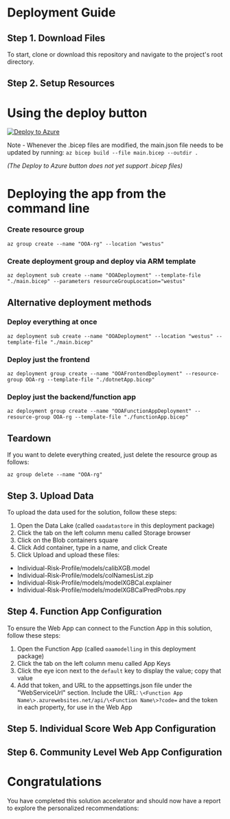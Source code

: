 # Deployment Guide

## Step 1. Download Files
To start, clone or download this repository and navigate to the project's root directory.

## Step 2. Setup Resources

# Using the deploy button
[![Deploy to Azure](https://aka.ms/deploytoazurebutton)](https://portal.azure.com/#create/Microsoft.Template/uri/https%3A%2F%2Fraw.githubusercontent.com%2Fnsmaassel%2FOverdose-Prevention-Solution-Accelerator%2Fmain%2Fmain.json)

Note - Whenever the .bicep files are modified, the main.json file needs to be updated by running: 
`az bicep build --file main.bicep --outdir .`

*(The Deploy to Azure button does not yet support .bicep files)*

# Deploying the app from the command line
### Create resource group
`az group create --name "OOA-rg" --location "westus"`

### Create deployment group and deploy via ARM template
<!-- Resource Group deploy -->
`az deployment sub create --name "OOADeployment" --template-file "./main.bicep" --parameters resourceGroupLocation="westus"`

## Alternative deployment methods
<!-- Subscription deploy -->
### Deploy everything at once ###
`az deployment sub create --name "OOADeployment" --location "westus" --template-file "./main.bicep"`

### Deploy just the frontend ###
`az deployment group create --name "OOAFrontendDeployment" --resource-group OOA-rg --template-file "./dotnetApp.bicep"`

### Deploy just the backend/function app ###
`az deployment group create --name "OOAFunctionAppDeployment" --resource-group OOA-rg --template-file "./functionApp.bicep"`

## Teardown
If you want to delete everything created, just delete the resource group as follows:
<!-- Delete everything -->
`az group delete --name "OOA-rg"`

## Step 3. Upload Data
To upload the data used for the solution, follow these steps:

1. Open the Data Lake (called `oaadatastore` in this deployment package)
1. Click the tab on the left column menu called Storage browser
1. Click on the Blob containers square
1. Click Add container, type in a name, and click Create
1. Click Upload and upload these files:
  - Individual-Risk-Profile/models/calibXGB.model
  - Individual-Risk-Profile/models/colNamesList.zip
  - Individual-Risk-Profile/models/modelXGBCal.explainer
  - Individual-Risk-Profile/models/modelXGBCalPredProbs.npy

## Step 4. Function App Configuration

To ensure the Web App can connect to the Function App in this solution, follow these steps:

1. Open the Function App (called `oaamodelling` in this deployment package)
1. Click the tab on the left column menu called App Keys
1. Click the eye icon next to the `default` key to display the value; copy that value
1. Add that token, and URL to the appsettings.json file under the "WebServiceUrl" section. Include the URL: `\<Function App Name\>.azurewebsites.net/api/\<Function Name\>?code=` and the token in each property, for use in the Web App

## Step 5. Individual Score Web App Configuration

## Step 6. Community Level Web App Configuration

# Congratulations
You have completed this solution accelerator and should now have a report to explore the personalized recommendations:

